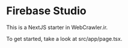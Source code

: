 # Firebase Studio

This is a NextJS starter in WebCrawler.ir.

To get started, take a look at src/app/page.tsx.
